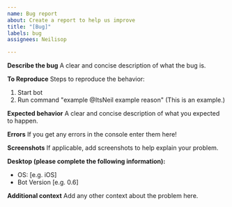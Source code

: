 ```yaml
---
name: Bug report
about: Create a report to help us improve
title: "[Bug]"
labels: bug
assignees: Neilisop

---
```


**Describe the bug**
A clear and concise description of what the bug is.

**To Reproduce**
Steps to reproduce the behavior:
1. Start bot 
2. Run command "example @ItsNeil example reason" (This is an example.)

**Expected behavior**
A clear and concise description of what you expected to happen.

**Errors**
If you get any errors in the console enter them here!

**Screenshots**
If applicable, add screenshots to help explain your problem.

**Desktop (please complete the following information):**
 - OS: [e.g. iOS]
 - Bot Version [e.g. 0.6]

**Additional context**
Add any other context about the problem here.
